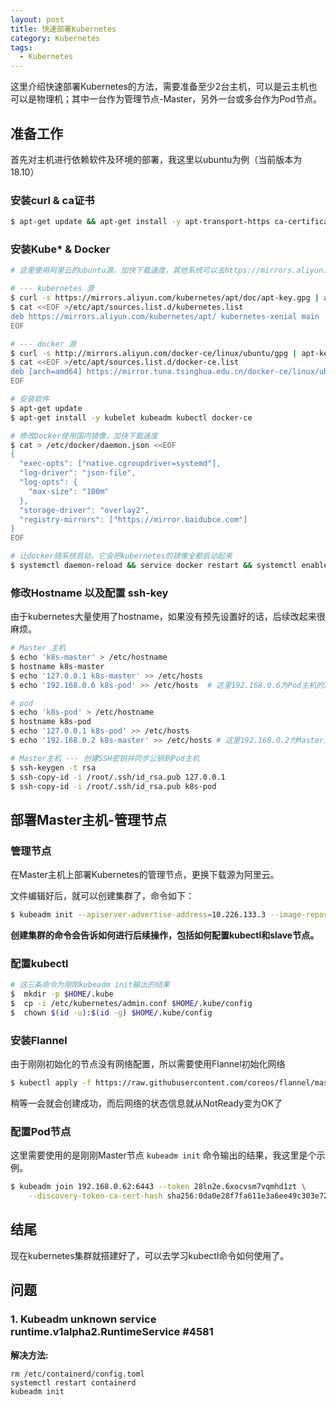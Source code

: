 ```yaml
---
layout: post
title: 快速部署Kubernetes
category: Kubernetes
tags:
  - Kubernetes
---
```


这里介绍快速部署Kubernetes的方法，需要准备至少2台主机，可以是云主机也可以是物理机；其中一台作为管理节点-Master，另外一台或多台作为Pod节点。

 <!--more-->

## 准备工作

首先对主机进行依赖软件及环境的部署，我这里以ubuntu为例（当前版本为18.10）



### 安装curl & ca证书

```bash
$ apt-get update && apt-get install -y apt-transport-https ca-certificates curl
```



### 安装Kube* & Docker

```bash
# 这里使用阿里云的ubuntu源，加快下载速度，其他系统可以去https://mirrors.aliyun.com/看看

# --- kubernetes 源
$ curl -s https://mirrors.aliyun.com/kubernetes/apt/doc/apt-key.gpg | apt-key add -
$ cat <<EOF >/etc/apt/sources.list.d/kubernetes.list
deb https://mirrors.aliyun.com/kubernetes/apt/ kubernetes-xenial main
EOF

# --- docker 源
$ curl -s http://mirrors.aliyun.com/docker-ce/linux/ubuntu/gpg | apt-key add -
$ cat <<EOF >/etc/apt/sources.list.d/docker-ce.list
deb [arch=amd64] https://mirror.tuna.tsinghua.edu.cn/docker-ce/linux/ubuntu xenial stable
EOF

# 安装软件
$ apt-get update
$ apt-get install -y kubelet kubeadm kubectl docker-ce

# 修改Docker使用国内镜像，加快下载速度
$ cat > /etc/docker/daemon.json <<EOF
{
  "exec-opts": ["native.cgroupdriver=systemd"],
  "log-driver": "json-file",
  "log-opts": {
    "max-size": "100m"
  },
  "storage-driver": "overlay2",
  "registry-mirrors": ["https://mirror.baidubce.com"]
}
EOF

# 让docker随系统启动，它会把kubernetes的镜像全都启动起来
$ systemctl daemon-reload && service docker restart && systemctl enable docker
```



### 修改Hostname 以及配置 ssh-key

由于kubernetes大量使用了hostname，如果没有预先设置好的话，后续改起来很麻烦。

```bash
# Master 主机
$ echo 'k8s-master' > /etc/hostname
$ hostname k8s-master
$ echo '127.0.0.1 k8s-master' >> /etc/hosts
$ echo '192.168.0.6 k8s-pod' >> /etc/hosts  # 这里192.168.0.6为Pod主机的IP地址

# pod
$ echo 'k8s-pod' > /etc/hostname
$ hostname k8s-pod
$ echo '127.0.0.1 k8s-pod' >> /etc/hosts
$ echo '192.168.0.2 k8s-master' >> /etc/hosts # 这里192.168.0.2为Master主机的IP地址

# Master主机 --- 创建SSH密钥并同步公钥到Pod主机
$ ssh-keygen -t rsa
$ ssh-copy-id -i /root/.ssh/id_rsa.pub 127.0.0.1
$ ssh-copy-id -i /root/.ssh/id_rsa.pub k8s-pod
```



## 部署Master主机-管理节点



### 管理节点

在Master主机上部署Kubernetes的管理节点，更换下载源为阿里云。


文件编辑好后，就可以创建集群了，命令如下：

```bash
$ kubeadm init --apiserver-advertise-address=10.226.133.3 --image-repository registry.aliyuncs.com/google_containers --kubernetes-version=v1.23.14 --service-cidr=10.96.0.0/12 --pod-network-cidr=10.244.0.0/16 --v=5  # --v=5为打印日志的级别
```

**创建集群的命令会告诉如何进行后续操作，包括如何配置kubectl和slave节点。**

### 配置kubectl

```bash
# 这三条命令为刚刚kubeadm init输出的结果
$  mkdir -p $HOME/.kube
$  cp -i /etc/kubernetes/admin.conf $HOME/.kube/config
$  chown $(id -u):$(id -g) $HOME/.kube/config
```



### 安装Flannel

由于刚刚初始化的节点没有网络配置，所以需要使用Flannel初始化网络

```bash
$ kubectl apply -f https://raw.githubusercontent.com/coreos/flannel/master/Documentation/kube-flannel.yml
```

稍等一会就会创建成功，而后网络的状态信息就从NotReady变为OK了



### 配置Pod节点

这里需要使用的是刚刚Master节点 `kubeadm init` 命令输出的结果，我这里是个示例。

```bash
$ kubeadm join 192.168.0.62:6443 --token 28ln2e.6xocvsm7vqmhd1zt \
    --discovery-token-ca-cert-hash sha256:0da0e28f7fa611e3a6ee49c303e7283f653696eee53a0180ec2e02a7a9a3a797
```




## 结尾

现在kubernetes集群就搭建好了，可以去学习kubectl命令如何使用了。


## 问题


### 1. Kubeadm unknown service runtime.v1alpha2.RuntimeService #4581

**解决方法:**
```
rm /etc/containerd/config.toml
systemctl restart containerd
kubeadm init
```